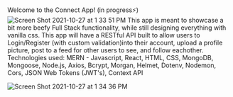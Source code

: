 Welcome to the Connect App! (in progress⚡️)
![Screen Shot 2021-10-27 at 1 33 51 PM](https://user-images.githubusercontent.com/52768599/156416809-23e5b806-b13e-4170-b1ef-260d4212894a.png)
This app is meant to showcase a bit more beefy Full Stack functionality, while still designing everything with vanilla css. This app will have a RESTful API built to allow users to Login/Register (with custom validation)into their account, upload a profile picture, post to a feed for other users to see, and follow eachother. 
Technologies used: MERN - Javascript, React, HTML, CSS, MongoDB, Mongoose, Node.js, Axios, Bcrypt, Morgan, Helmet, Dotenv, Nodemon, Cors, JSON Web Tokens (JWT's), Context API

![Screen Shot 2021-10-27 at 1 34 36 PM](https://user-images.githubusercontent.com/52768599/156417295-a0c8cd57-8aed-4e94-9687-52f3d568b8b9.png)
